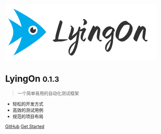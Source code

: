 ![logo](/logo.png)

# LyingOn <small>0.1.3</small>

> 一个简单易用的自动化测试框架

- 轻松的开发方式
- 高效的测试用例
- 规范的项目布局

[GitHub](https://github.com/chuqisky/LyingOnFramework.git)
[Get Started](https://chuqisky.github.io/#/README)